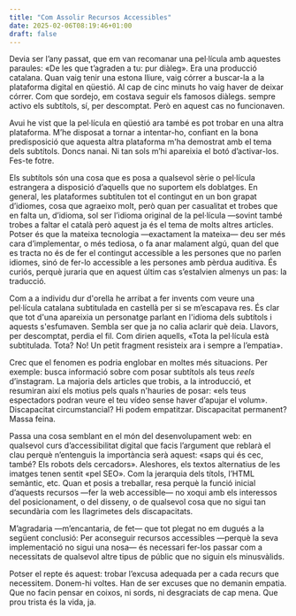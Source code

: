 ```yaml
---
title: "Com Assolir Recursos Accessibles"
date: 2025-02-06T08:19:46+01:00
draft: false
---
```


Devia ser l’any passat, que em van recomanar una pel·lícula amb aquestes paraules: «De les que t’agraden a tu: pur diàleg». Era una producció catalana. Quan vaig tenir una estona lliure, vaig córrer a buscar-la a la plataforma digital en qüestió. Al cap de cinc minuts ho vaig haver de deixar córrer. Com que sordejo, em costava seguir els famosos diàlegs. sempre activo els subtítols, sí, per descomptat. Però en aquest cas no funcionaven.

Avui he vist que la pel·lícula en qüestió ara també es pot trobar en una altra plataforma. M’he disposat a tornar a intentar-ho, confiant en la bona predisposició que aquesta altra plataforma m'ha demostrat amb el tema dels subtítols. Doncs nanai. Ni tan sols m’hi apareixia el botó d’activar-los. Fes-te fotre.

Els subtítols són una cosa que es posa a qualsevol sèrie o pel·lícula estrangera a disposició d’aquells que no suportem els doblatges. En general, les plataformes subtitulen tot el contingut en un bon grapat d’idiomes, cosa que agraeixo molt, però quan per casualitat et trobes que en falta un, d’idioma, sol ser l’idioma original de la pel·lícula —sovint també trobes a faltar el català però aquest ja és el tema de molts altres articles. Potser és que la mateixa tecnologia —exactament la mateixa— deu ser més cara d’implementar, o més tediosa, o fa anar malament algú, quan del que es tracta no és de fer el contingut accessible a les persones que no parlen idiomes, sinó de fer-lo accessible a les persones amb pèrdua auditiva. És curiós, perquè juraria que en aquest últim cas s’estalvien almenys un pas: la traducció.

Com a a individu dur d'orella he arribat a fer invents com veure una pel·lícula catalana subtitulada en castellà per si se m’escapava res. És clar que tot d'una apareixia un personatge parlant en l'idioma dels subtítols i aquests s'esfumaven. Sembla ser que ja no calia aclarir què deia. Llavors, per descomptat, perdia el fil. Com dirien aquells, «Tota la pel·lícula està subtitulada. Tota? No! Un petit fragment resisteix ara i sempre a l’empatia».

Crec que el fenomen es podria englobar en moltes més situacions. Per exemple: busca informació sobre com posar subtítols als teus *reels* d’instagram. La majoria dels articles que trobis, a la introducció, et resumiran així els motius pels quals n'hauries de posar: «els teus espectadors podran veure el teu vídeo sense haver d’apujar el volum». Discapacitat circumstancial? Hi podem empatitzar. Discapacitat permanent? Massa feina.

Passa una cosa semblant en el món del desenvolupament web: en qualsevol curs d’accessibilitat digital que facis l’argument que reblarà el clau perquè n’entenguis la importància serà aquest: «saps qui és cec, també? Els robots dels cercadors». Aleshores, els textos alternatius de les imatges tenen sentit «pel SEO». Com la jerarquia dels títols, l’HTML semàntic, etc. Quan et posis a treballar, resa perquè la funció inicial d’aquests recursos —fer la web accessible— no xoqui amb els interessos del posicionament, o del disseny, o de qualsevol cosa que no sigui tan secundària com les llagrimetes dels discapacitats.

M’agradaria —m’encantaria, de fet— que tot plegat no em dugués a la següent conclusió: Per aconseguir recursos accessibles —perquè la seva implementació no sigui una nosa— és necessari fer-los passar com a necessitats de qualsevol altre tipus de públic que no siguin els minusvàlids. 

Potser el repte és aquest: trobar l’excusa adequada per a cada recurs que necessitem. Donem-hi voltes. Han de ser excuses que no demanin empatia. Que no facin pensar en coixos, ni sords, ni desgraciats de cap mena. Que prou trista és la vida, ja.